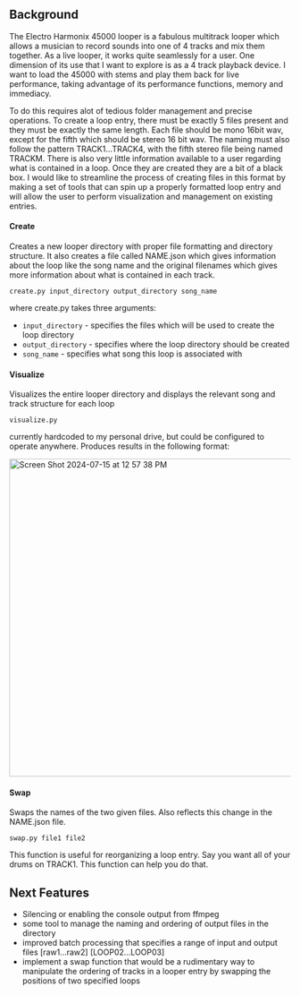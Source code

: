 ## Background

The Electro Harmonix 45000 looper is a fabulous multitrack looper which allows a musician to record sounds into one of 4 tracks and mix them together. As a live looper, it works quite seamlessly for a user. One dimension of its use that I want to explore is as a 4 track playback device. I want to load the 45000 with stems and play them back for live performance, taking advantage of its performance functions, memory and immediacy.

To do this requires alot of tedious folder management and precise operations. To create a loop entry, there must be exactly 5 files present and they must be exactly the same length. Each file should be mono 16bit wav, except for the fifth which should be stereo 16 bit wav. The naming must also follow the pattern TRACK1...TRACK4, with the fifth stereo file being named TRACKM. There is also very little information available to a user regarding what is contained in a loop. Once they are created they are a bit of a black box. I would like to streamline the process of creating files in this format by making a set of tools that can spin up a properly formatted loop entry and will allow the user to perform visualization and management on existing entries.

#### Create

Creates a new looper directory with proper file formatting and directory structure. It also creates a file called NAME.json which gives information about the loop like the song name and the original filenames which gives more information about what is contained in each track.

`create.py input_directory output_directory song_name`

where create.py takes three arguments:

- `input_directory` - specifies the files which will be used to create the loop directory
- `output_directory` - specifies where the loop directory should be created
- `song_name` - specifies what song this loop is associated with

#### Visualize

Visualizes the entire looper directory and displays the relevant song and track structure for each loop

`visualize.py`

currently hardcoded to my personal drive, but could be configured to operate anywhere. Produces results in the following format:

<img width="568" alt="Screen Shot 2024-07-15 at 12 57 38 PM" src="https://github.com/user-attachments/assets/999a6dc9-9b3c-4901-8e8e-1d74f7c64374">

#### Swap

Swaps the names of the two given files. Also reflects this change in the NAME.json file.

`swap.py file1 file2`

This function is useful for reorganizing a loop entry. Say you want all of your drums on TRACK1. This function can help you do that.

## Next Features

- Silencing or enabling the console output from ffmpeg
- some tool to manage the naming and ordering of output files in the directory
- improved batch processing that specifies a range of input and output files [raw1...raw2] [LOOP02...LOOP03]
- implement a swap function that would be a rudimentary way to manipulate the ordering of tracks in a looper entry by swapping the positions of two specified loops
